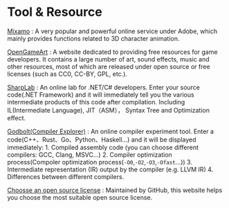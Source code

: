 # Tool & Resource

[Mixamo](https://www.mixamo.com/) : A very popular and powerful online service under Adobe, which mainly provides functions related to 3D character animation.

[OpenGameArt](https://opengameart.org/) : A website dedicated to providing free resources for game developers. It contains a large number of art, sound effects, music and other resources, most of which are released under open source or free licenses (such as CC0, CC-BY, GPL, etc.).

[SharpLab](https://sharplab.io/) : An online lab for .NET/C# developers. Enter your source code(.NET Framework) and it will immediately tell you the various intermediate products of this code after compilation. Including IL(Intermediate Language), JIT（ASM）， Syntax Tree and Optimization effect.

[Godbolt(Compiler Explorer)](https://godbolt.org/) : An online compiler experiment tool. Enter a code(C++、Rust、Go、Python、Haskell...) and it will be displayed immediately: 1. Compiled assembly code (you can choose different compilers: GCC, Clang, MSVC...) 2. Compiler optimization process(Compoler optimization process(`-O0`,`-O2`,`-O3`,`-Ofast`...)) 3. Intermediate representation (IR) output by the compiler (e.g. LLVM IR) 4. Differences between different compilers.

[Choosse an open source license](https://choosealicense.com/) : Maintained by GitHub, this website helps you choose the most suitable open source license.